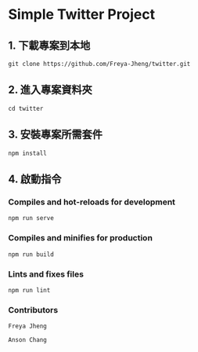 # Simple Twitter Project

## 1. 下載專案到本地

```
git clone https://github.com/Freya-Jheng/twitter.git
```

## 2. 進入專案資料夾

```
cd twitter
```

## 3. 安裝專案所需套件

```
npm install
```

## 4. 啟動指令

### Compiles and hot-reloads for development

```
npm run serve
```

### Compiles and minifies for production

```
npm run build
```

### Lints and fixes files

```
npm run lint
```

### Contributors

```
Freya Jheng

Anson Chang
```
